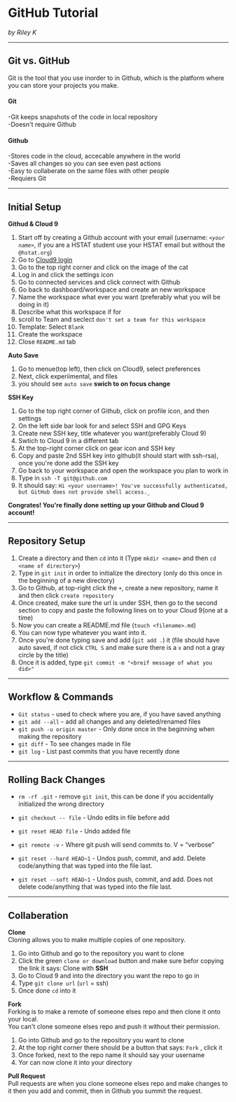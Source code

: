 # GitHub Tutorial

_by Riley K_

---
## Git vs. GitHub
Git is the tool that you use inorder to in  Github, which is the platform where you can store your projects you make. 
#### Git
-Git keeps snapshots of the code in local repository  
-Doesn't require Github
#### Github
-Stores code in the cloud, accecable anywhere in the world  
-Saves all changes so you can see even past actions  
-Easy to collaberate on the same files with other people  
-Requiers Git  


---
## Initial Setup
**Githud & Cloud 9**
1. Start off by creating a Github account with your email (username: _`<your name>`_, if you are a HSTAT student use your HSTAT email but without the `@hstat.org`)
2. Go to [Cloud9 login](https://c9.io/login)
3. Go to the top right corner and click on the image of the cat
4. Log in and click the settings icon 
5. Go to connected services and click connect with Github
6. Go back to dashboard/workspace and create an new workspace
7. Name the workspace what ever you want (preferably what you will be doing in it)
8. Describe what this workspace if for
9. scroll to Team and seclect `don't set a team for this workspace` 
10. Template: Select `Blank`
11. Create the workspace
12. Close `README.md` tab  

**Auto Save**  
1. Go to menue(top left), then click on Cloud9, select preferences
2. Next, click experiimental, and files
3. you should see `auto save` **swich to on focus change**  

**SSH Key**
1. Go to the top right corner of Github, click on profile icon, and then settings
2. On the left side bar look for and select SSH and GPG Keys
3. Create new SSH key, title whatever you want(preferably Cloud 9)
4. Swtich to Cloud 9 in a different tab
5. At the top-right corner click on gear icon and SSH key 
6. Copy and paste 2nd SSH key into github(it should start with ssh-rsa), once you're done add the SSH key 
7. Go back to your workspace and open the workspace you plan to work in 
8. Type in `ssh -T git@github.com` 
9. It should say: `Hi <your username>! You've successfully authenticated, but GitHub does not provide shell access._` 

**Congrates! You're finally done setting up your Github and Cloud 9 account!**


---
## Repository Setup

1. Create a directory and then `cd` into it (Type `mkdir <name>` and then `cd <name of directory>`)
2. Type in `git init` in order to initialize the directory (only do this once in the beginning of a new directory)
3. Go to Github, at top-right click the `+`, create a new repository, name it and then click `create repository` 
4. Once created, make sure the url is under SSH, then go to the second section to copy and paste the following lines on to your Cloud 9(one at a time)  
5. Now you can create a README.md file (`touch <filename>.md`) 
6. You can now type whatever you want into it. 
7. Once you're done typing save and add (`git add .`) it (file should have auto saved, if not click `CTRL S` and make sure there is a `x` and not a gray circle by the title)
8. Once it is added, type `git commit -m "<breif message of what you did>"`  


---
## Workflow & Commands
* `Git status` - used to check where you are, if you have saved anything  
* `git add --all` - add all changes and any deleted/renamed files  
* `git push -u origin master` - Only done once in the beginning when making the repository  
* `git diff` - To see changes made in file  
* `git log` - List past commits that you have recently done  


---
## Rolling Back Changes
* `rm -rf .git` - remove `git init`, this can be done if you accidentally initialized the wrong directory  
* `git checkout -- file` - Undo edits in file before add  
* `git reset HEAD file` - Undo added file  
* `git remote -v` - Where git push will send commits to. V = “verbose”  
* `git reset --hard HEAD~1` - Undos push, commit, and add. Delete code/anything that was typed into the file last.

* `git reset --soft HEAD~1` - Undos push, commit, and add. Does not delete code/anything that was typed into the file last.  


---
## Collaberation
**Clone**  
Cloning allows you to make multiple copies of one repository.
1. Go into Github and go to the repository you want to clone
2. Click the green `clone or download` button and make sure befor copying the link it says: Clone with **SSH**
3. Go to Cloud 9 and into the directory you want the repo to go in
4. Type `git clone url` (`url` = ssh)
5. Once done `cd` into it

**Fork**  
Forking is to make a remote of someone elses repo and then clone it onto your local.  
You can't clone someone elses repo and push it without their permission. 
1. Go into Github and go to the repository you want to clone
2. At the top right corner there should be a button that says: `Fork` , click it
3. Once forked, next to the repo name it should say your username
4. Yor can now clone it into your directory

**Pull Request**  
Pull requests are when you clone someone elses repo and make changes to it then you add and commit, then in Github you summit the request.
